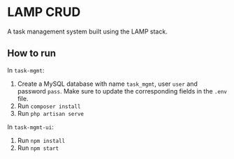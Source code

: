 # LAMP CRUD

A task management system built using the LAMP stack.

## How to run

In `task-mgmt`:

1. Create a MySQL database with name `task_mgmt`, user `user` and password `pass`. Make sure to update the corresponding fields in the `.env` file.
2. Run `composer install`
3. Run `php artisan serve`

In `task-mgmt-ui`:

1. Run `npm install`
2. Run `npm start`